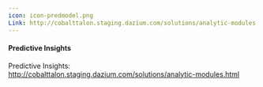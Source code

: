 ```yaml
---
icon: icon-predmodel.png
Link: http://cobalttalon.staging.dazium.com/solutions/analytic-modules.html
---
```


#### Predictive Insights

Predictive Insights: http://cobalttalon.staging.dazium.com/solutions/analytic-modules.html
